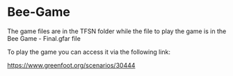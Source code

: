 # Bee-Game

The game files are in the TFSN folder while the file to play the game is in the Bee Game - Final.gfar file

To play the game you can access it via the following link:

https://www.greenfoot.org/scenarios/30444
